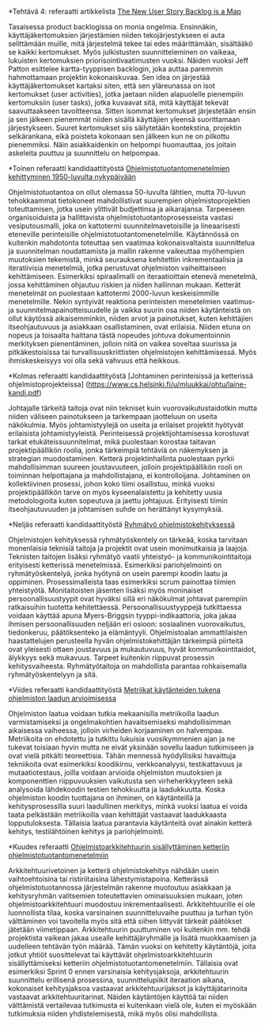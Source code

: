 *Tehtävä 4: referaatti artikkelista [The New User Story Backlog is a Map](http://jpattonassociates.com/the-new-backlog/)

Tasaisessa product backlogissa on monia ongelmia. Ensinnäkin, käyttäjäkertomuksien järjestämien niiden tekojärjestykseen ei auta selittämään muille, mitä järjestelmä tekee tai edes määrittämään, sisältääkö se kaikki kertomukset. Myös julkistusten suunnitteleminen on vaikeaa, lukuisten kertomuksien priorisointivaatimusten vuoksi. 
Näiden vuoksi Jeff Patton esittelee kartta-tyyppisen backlogin, joka  auttaa paremmin hahmottamaan projektin kokonaiskuvaa. Sen idea on järjestää käyttäjäkertomukset kartaksi siten, että sen yläreunassa on isot kertomukset (user activities), jotka jaetaan niiden alapuolelle pienempiin kertomuksiin (user tasks), jotka kuvaavat sitä, mitä käyttäjät tekevät saavuttaakseen tavoitteensa. Sitten isommat kertomukset järjestetään ensin ja sen jälkeen pienemmät niiden sisällä käyttäjien yleensä suorittamaan järjestykseen. Suuret kertomukset siis säilytetään kontekstina, projektin selkärankana, eikä poisteta kokonaan sen jälkeen kun ne on pilkottu pienemmiksi. Näin asiakkaidenkin on helpompi huomauttaa, jos joitain askeleita puuttuu ja suunnittelu on helpompaa.


*Toinen referaatti kandidaattityöstä [Ohjelmistotuotantomenetelmien kehittyminen 1950-luvulta nykypäivään](https://www.cs.helsinki.fi/u/mluukkai/ohtu/suomalainen-kandi.pdf) 

Ohjelmistotuotantoa on ollut olemassa 50-luvulta lähtien, mutta 70-luvun tehokkaammat tietokoneet mahdollistivat suurempien ohjelmistoprojektien toteuttamisen, jotka usein ylittivät budjettinsa ja aikarajansa.  Tarpeeseen organisoiduista ja hallittavista ohjelmistotuotantoprosesseista vastasi vesiputousmalli, joka on kattotermi suunnitelmavetoisille ja lineaarisesti eteneville perinteisille ohjelmistotuotantomenetelmille. Käytännössä on kuitenkin mahdotonta toteuttaa sen vaatimaa kokonaisvaltaista suunnittelua ja suunnitelman noudattamista ja mallin rakenne vaikeuttaa myöhempien muutoksien tekemistä, minkä seurauksena kehitettiin inkrementaalisia ja iteratiivisia menetelmiä, jotka perustuvat ohjelmiston vaiheittaiseen kehittämiseen. Esimerkiksi spiraalimalli on iteraatioittain etenevä menetelmä, jossa kehittäminen ohjautuu riskien ja niiden hallinnan mukaan. Ketterät menetelmät on puolestaan kattotermi 2000-luvun keskeisimmille menetelmille. Nekin syntyivät reaktiona perinteisten menetelmien vaatimus- ja suunnitelmapainotteisuudelle ja vaikka suurin osa niiden käytänteistä on ollut käytössä aikaisemminkin, niiden arvot ja painotukset, kuten kehittäjien itseohjautuvuus ja asiakkaan osallistaminen, ovat erilaisia. Niiden etuna on nopeus ja toisaalta haittana tästä nopeudes johtuva dokumentoinnin merkityksen pienentäminen, jolloin niitä on vaikea soveltaa suurissa ja pitkäkestoisissa tai turvallisuuskriittisten ohjelmistojen kehittämisessä. Myös ihmiskeskeisyys voi olla sekä vahvuus että heikkous. 


*Kolmas referaatti kandidaattityöstä [Johtaminen perinteisissä ja ketterissä ohjelmistoprojekteissa] (https://www.cs.helsinki.fi/u/mluukkai/ohtu/laine-kandi.pdf)

Johtajalle tärkeitä taitoja ovat niin tekniset kuin vuorovaikutustaidotkin mutta niiden väliseen painotukseen ja tarkempaan jaotteluun on useita näkökulmia. Myös johtamistyylejä on useita ja erilaiset projektit hyötyvät erilaisista johtamistyyleistä.  Perinteisessä projektijohtamisessa korostuvat tarkat etukäteissuunnitelmat, mikä puolestaan korostaa taitavan projektipäällikön roolia, jonka tärkeimpiä tehtäviä on näkemyksen ja strategian muodostaminen. 
Ketterä projektinhallinta puolestaan pyrkii mahdollisimman suureen joustavuuteen, jolloin projektipäällikön rooli on toiminnan helpottajana ja mahdollistajana, ei kontrolloijana. Johtaminen on kollektiivinen prosessi, johon koko tiimi osallistuu, minkä vuoksi projektipäällikön tarve on myös kyseenalaistettu ja kehitetty uusia metodologioita kuten sopeutuva ja jaettu johtajuus.  Erityisesti tiimin itseohjautuvuuden ja johtamisen suhde on herättänyt kysymyksiä. 


*Neljäs referaatti kandidaattityöstä [Ryhmätyö ohjelmistokehityksessä](https://www.cs.helsinki.fi/u/mluukkai/ohtu/heinononen-kandi.pdf)

Ohjelmistojen kehityksessä ryhmätyöskentely on tärkeää, koska tarvitaan monenlaisia teknisiä taitoja  ja projektit ovat usein monimutkaisia ja laajoja. Teknisten taitojen lisäksi ryhmätyö vaatii yhteistyö- ja kommunikointitaitoja erityisesti ketterissä menetelmissä. Esimerkiksi pariohjelmointi on ryhmätyöskentelyä, jonka hyötynä on usein parempi koodin laatu ja oppiminen. Prosessimalleista taas esimerkiksi scrum painottaa tiimien yhteistyötä. Monitaitoisten jäsenten lisäksi myös moninaiset persoonallisuustyypit ovat hyväksi sillä eri näkökulmat johtavat parempiin ratkaisuihin tuotetta kehitettäessä. Persoonallisuustyyppejä tutkittaessa voidaan käyttää apuna Myers-Briggsin tyyppi-indikaattoria, joka jakaa ihmisen persoonallisuuden neljään eri osioon: sosiaalinen vuorovaikutus, tiedonkeruu, päätöksenteko ja elämäntyyli. Ohjelmistoalan ammattilaisten haastattelujen perusteella hyvän ohjelmistokehittäjän tärkeimpiä piirteitä ovat yleisesti ottaen joustavuus ja mukautuvuus, hyvät kommunikointitaidot, älykkyys sekä mukavuus. Tarpeet kuitenkin riippuvat prosessin kehitysvaiheesta. Ryhmätyötaitoja on mahdollista parantaa rohkaisemalla ryhmätyöskentelyyn ja  sitä.


*Viides referaatti kandidaattityöstä  [Metriikat käytänteiden tukena ohjelmiston laadun arvioimisessa](https://www.cs.helsinki.fi/u/mluukkai/ohtu/hirvikoski-kandi.pdf)

Ohjelmiston laatua voidaan tutkia mekaanisilla metriikoilla laadun varmistamiseksi ja ongelmakohtien havaitsemiseksi mahdollisimman aikaisessa vaiheessa, jolloin virheiden korjaaminen on halvempaa. Metriikoita on ehdotettu ja tutkittu  lukuisia vuosikymmenien ajan ja ne tukevat toisiaan hyvin mutta ne eivät yksinään sovellu laadun tutkimiseen ja ovat vielä pitkälti teoreettisia. Tähän mennessä hyödyllisiksi havaittuja tekniikoita ovat esimerkiksi koodikirnu, verkkoanalyysi, testikattavuus ja mutaatiotestaus, joilla voidaan arvioida ohjelmiston muutoksien ja komponenttien riippuvuuksien vaikutusta sen virheherkkyyteen sekä analysoida lähdekoodin testien tehokkuutta ja laadukkuutta. Koska ohjelmiston koodin tuottajana on ihminen, on käytänteillä ja kehitysprosessilla suuri laadullinen merkitys, minkä vuoksi laatua ei voida taata pelkästään metriikoilla vaan kehittäjät vastaavat laadukkaasta lopputuloksesta. Tällaisia laatua parantavia käytänteitä ovat ainakin ketterä kehitys, testilähtöinen kehitys ja pariohjelmointi. 


*Kuudes referaatti [Ohjelmistoarkkitehtuurin sisällyttäminen ketteriin ohjelmistotuotantomenetelmiin](https://www.cs.helsinki.fi/u/mluukkai/ohtu/huomo-kandi.pdf)

Arkkitehtuurivetoinen ja ketterä ohjelmistokehitys nähdään usein vaihtoehtoisina tai ristiriitaisina lähestymistapoina. Ketterässä ohjelmistotuotannossa järjestelmän rakenne muotoutuu asiakkaan ja kehitysryhmän valitsemien toteutettavien ominaisuuksien mukaan, joten ohjelmistoarkkitehtuuri muodostuu inkrementaalisesti. Arkkitehtuurille ei ole luonnollista tilaa, koska varsinainen suunnitteluvaihe puuttuu ja turhan työn välttäminen voi tavoitella myös sitä että siihen liittyvät tärkeät päätökset jätetään viimetippaan. Arkkitehtuurin puuttuminen voi kuitenkin mm. tehdä projektista vaikean jakaa usealle kehittäjäryhmälle ja lisätä muokkaamisen ja uudelleen tehtävän työn määrää. Tämän vuoksi on kehitetty käytäntöjä, joita jotkut yhtiöt suosittelevat tai käyttävät ohjelmistoarkkitehtuurin sisällyttämiseksi ketteriin ohjelmistotuotantomenetelmiin. Tällaisia ovat esimerkiksi Sprint 0 ennen varsinaisia kehitysjaksoja, arkkitehtuurin suunnittelu erillisenä prosessina, suunnittelupiikit iteraation aikana, kokonaiset kehitysjaksoa vastaavat arkkitehtuurijaksot ja käyttäjätarinoita vastaavat arkkitehtuuritarinat. Näiden käytäntöjen käyttöä tai niiden välttämistä vertailevaa tutkimusta ei kuitenkaan vielä ole, kuten ei myöskään tutkimuksia niiden yhdistelemisestä, mikä myös olisi mahdollista.
